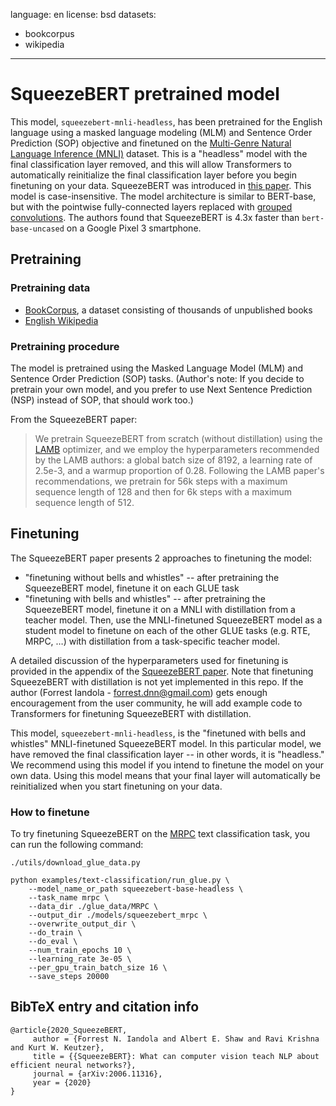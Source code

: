 language: en
license: bsd
datasets:
- bookcorpus
- wikipedia
---

# SqueezeBERT pretrained model

This model, `squeezebert-mnli-headless`, has been pretrained for the English language using a masked language modeling (MLM) and Sentence Order Prediction (SOP) objective and finetuned on the [Multi-Genre Natural Language Inference (MNLI)](https://cims.nyu.edu/~sbowman/multinli/) dataset. This is a "headless" model with the final classification layer removed, and this will allow Transformers to automatically reinitialize the final classification layer before you begin finetuning on your data.
SqueezeBERT was introduced in [this paper](https://arxiv.org/abs/2006.11316). This model is case-insensitive. The model architecture is similar to BERT-base, but with the pointwise fully-connected layers replaced with [grouped convolutions](https://blog.yani.io/filter-group-tutorial/).
The authors found that SqueezeBERT is 4.3x faster than `bert-base-uncased` on a Google Pixel 3 smartphone.


## Pretraining

### Pretraining data
- [BookCorpus](https://yknzhu.wixsite.com/mbweb), a dataset consisting of thousands of unpublished books
- [English Wikipedia](https://en.wikipedia.org/wiki/English_Wikipedia)

### Pretraining procedure
The model is pretrained using the Masked Language Model (MLM) and Sentence Order Prediction (SOP) tasks. (Author's note: If you decide to pretrain your own model, and you prefer to use Next Sentence Prediction (NSP) instead of SOP, that should work too.)

From the SqueezeBERT paper:
> We pretrain SqueezeBERT from scratch (without distillation) using the [LAMB](https://arxiv.org/abs/1904.00962) optimizer, and we employ the hyperparameters recommended by the LAMB authors: a global batch size of 8192, a learning rate of 2.5e-3, and a warmup proportion of 0.28. Following the LAMB paper's recommendations, we pretrain for 56k steps with a maximum sequence length of 128 and then for 6k steps with a maximum sequence length of 512.

## Finetuning

The SqueezeBERT paper presents 2 approaches to finetuning the model:
- "finetuning without bells and whistles" -- after pretraining the SqueezeBERT model, finetune it on each GLUE task
- "finetuning with bells and whistles" -- after pretraining the SqueezeBERT model, finetune it on a MNLI with distillation from a teacher model. Then, use the MNLI-finetuned SqueezeBERT model as a student model to finetune on each of the other GLUE tasks (e.g. RTE, MRPC, …) with distillation from a task-specific teacher model.

A detailed discussion of the hyperparameters used for finetuning is provided in the appendix of the [SqueezeBERT paper](https://arxiv.org/abs/2006.11316).
Note that finetuning SqueezeBERT with distillation is not yet implemented in this repo. If the author (Forrest Iandola - forrest.dnn@gmail.com) gets enough encouragement from the user community, he will add example code to Transformers for finetuning SqueezeBERT with distillation.

This model, `squeezebert-mnli-headless`, is the "finetuned with bells and whistles" MNLI-finetuned SqueezeBERT model. In this particular model, we have removed the final classification layer -- in other words, it is "headless." We recommend using this model if you intend to finetune the model on your own data. Using this model means that your final layer will automatically be reinitialized when you start finetuning on your data.

### How to finetune
To try finetuning SqueezeBERT on the [MRPC](https://www.microsoft.com/en-us/download/details.aspx?id=52398) text classification task, you can run the following command:
```
./utils/download_glue_data.py

python examples/text-classification/run_glue.py \
    --model_name_or_path squeezebert-base-headless \
    --task_name mrpc \
    --data_dir ./glue_data/MRPC \
    --output_dir ./models/squeezebert_mrpc \
    --overwrite_output_dir \
    --do_train \
    --do_eval \
    --num_train_epochs 10 \
    --learning_rate 3e-05 \
    --per_gpu_train_batch_size 16 \
    --save_steps 20000

```

## BibTeX entry and citation info
```
@article{2020_SqueezeBERT,
     author = {Forrest N. Iandola and Albert E. Shaw and Ravi Krishna and Kurt W. Keutzer},
     title = {{SqueezeBERT}: What can computer vision teach NLP about efficient neural networks?},
     journal = {arXiv:2006.11316},
     year = {2020}
}
```
